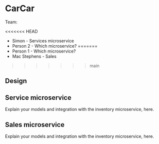 # CarCar

Team:

<<<<<<< HEAD
* Simon - Services microservice
* Person 2 - Which microservice?
=======
* Person 1 - Which microservice?
* Mac Stephens - Sales
>>>>>>> main

## Design

## Service microservice

Explain your models and integration with the inventory
microservice, here.

## Sales microservice

Explain your models and integration with the inventory
microservice, here.

